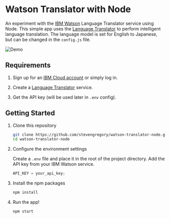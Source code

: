 # Watson Translator with Node

An experiment with the [IBM Watson](https://www.ibm.com/watson) Language Translator service using Node. This simple app uses the [Language Translator](https://www.ibm.com/watson/services/language-translator) to perform intelligent language translation. The language model is set for English to Japanese, but can be changed in the `config.js` file.

![Demo](https://i.imgur.com/n3Drccp.png)

## Requirements

1. Sign up for an [IBM Cloud account](https://dataplatform.cloud.ibm.com/registration/stepone) or simply log in.

1. Create a [Language Translator](https://console.bluemix.net/catalog/services/language-translator) service.

1. Get the API key (will be used later in `.env` config).

## Getting Started

1. Clone this repository

   ```bash
   git clone https://github.com/stevengregory/watson-translator-node.git
   cd watson-translator-node
   ```

1. Configure the environment settings

   Create a `.env` file and place it in the root of the project directory. Add the API key from your IBM Watson service.

   ```javascript
   API_KEY = your_api_key;
   ```

1. Install the npm packages

   ```bash
   npm install
   ```

1. Run the app!

   ```bash
   npm start
   ```
